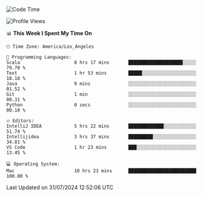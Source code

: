 <!--START_SECTION:waka-->
![Code Time](http://img.shields.io/badge/Code%20Time-1%2C145%20hrs%2040%20mins-blue)

![Profile Views](http://img.shields.io/badge/Profile%20Views-0-blue)

📊 **This Week I Spent My Time On** 

```text
🕑︎ Time Zone: America/Los_Angeles

💬 Programming Languages: 
Scala                    8 hrs 17 mins       ████████████████████░░░░░   79.70 % 
Text                     1 hr 53 mins        █████░░░░░░░░░░░░░░░░░░░░   18.18 % 
Java                     9 mins              ░░░░░░░░░░░░░░░░░░░░░░░░░   01.52 % 
Git                      1 min               ░░░░░░░░░░░░░░░░░░░░░░░░░   00.31 % 
Python                   0 secs              ░░░░░░░░░░░░░░░░░░░░░░░░░   00.10 % 

🔥 Editors: 
IntelliJ IDEA            5 hrs 22 mins       █████████████░░░░░░░░░░░░   51.74 % 
Intellijidea             3 hrs 37 mins       █████████░░░░░░░░░░░░░░░░   34.81 % 
VS Code                  1 hr 23 mins        ███░░░░░░░░░░░░░░░░░░░░░░   13.45 % 

💻 Operating System: 
Mac                      10 hrs 23 mins      █████████████████████████   100.00 % 
```


 Last Updated on 31/07/2024 12:52:06 UTC
<!--END_SECTION:waka-->
